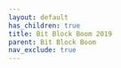 ```yaml
---
layout: default
has_children: true
title: Bit Block Boom 2019
parent: Bit Block Boom
nav_exclude: true
---
```

